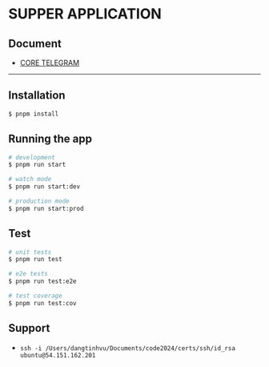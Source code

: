 # SUPPER APPLICATION
## Document
- [CORE TELEGRAM](https://core.telegram.org/bots/api#available-types)
***
## Installation

```bash
$ pnpm install
```

## Running the app

```bash
# development
$ pnpm run start

# watch mode
$ pnpm run start:dev

# production mode
$ pnpm run start:prod
```

## Test

```bash
# unit tests
$ pnpm run test

# e2e tests
$ pnpm run test:e2e

# test coverage
$ pnpm run test:cov
```

## Support
- ```ssh -i /Users/dangtinhvu/Documents/code2024/certs/ssh/id_rsa  ubuntu@54.151.162.201```
